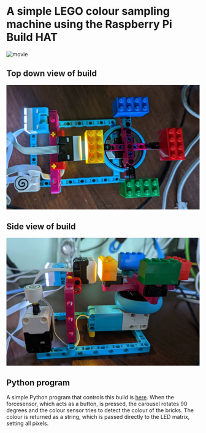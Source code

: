 # A simple LEGO colour sampling machine using the Raspberry Pi Build HAT


![movie](https://github.com/topshed/buildhat_colour/blob/7c69015628dbc5df3aef1e249e96c1bb1a234ed8/buildhat_colour.gif)

## Top down view of build

![top down view](https://github.com/topshed/buildhat_colour/blob/b4d9d36dfabf842709cc0f020f60fca0ed6302b1/topview.jpg)

## Side view of build

![side view](https://github.com/topshed/buildhat_colour/blob/151cfd0fcb642c215ad81393eb3110bedd596a25/sideview.jpg)

## Python program

A simple Python program that controls this build is [here](https://github.com/topshed/buildhat_colour/blob/151cfd0fcb642c215ad81393eb3110bedd596a25/bhtest.py). When the forcesensor, which acts as a button, is pressed, the carousel rotates 90 degrees and the colour sensor tries to detect the colour of the bricks. The colour is returned as a string, which is passed directly to the LED matrix, setting all pixels. 

